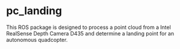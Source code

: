 # pc_landing

This ROS package is designed to process a point cloud from a Intel RealSense Depth Camera D435 and determine a landing point for an autonomous quadcopter. 

